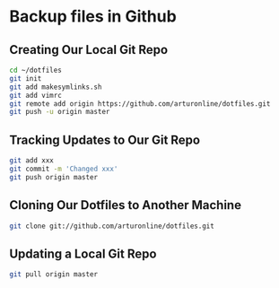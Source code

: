 # Backup files in Github

## Creating Our Local Git Repo

```bash
cd ~/dotfiles
git init
git add makesymlinks.sh
git add vimrc
git remote add origin https://github.com/arturonline/dotfiles.git
git push -u origin master
```

## Tracking Updates to Our Git Repo

```bash
git add xxx
git commit -m 'Changed xxx'
git push origin master
```

## Cloning Our Dotfiles to Another Machine

```bash
git clone git://github.com/arturonline/dotfiles.git
```

## Updating a Local Git Repo

```bash
git pull origin master
```